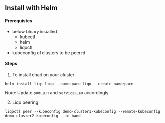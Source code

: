 ## Install with Helm

#### Prerequistes

- below binary installed
    - kubectl
    - helm
    - liqoctl
- kubeconfig of clusters to be peered

#### Steps

1. To install chart on your cluster

```
helm install liqo liqo --namespace liqo --create-namespace 
```
Note: Update `podCIDR` and `serviceCIDR` accordingly

2. Liqo peering

```
liqoctl peer --kubeconfig demo-cluster1-kubeconfig --remote-kubeconfig demo-cluster2-kubeconfig --in-band
```
